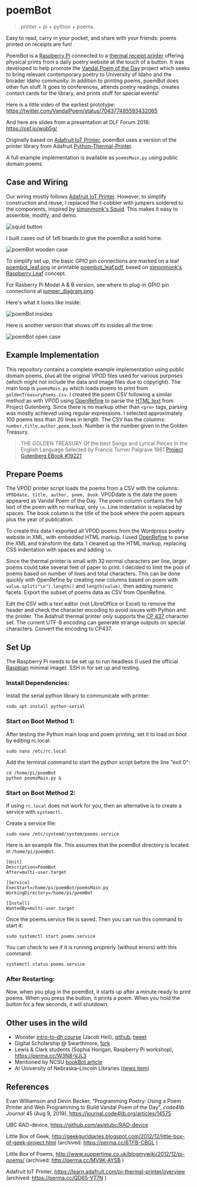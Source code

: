 # poemBot

> printer + pi + python + poems. 

Easy to read, carry in your pocket, and share with your friends: poems printed on receipts are fun!

PoemBot is a [Raspberry Pi](https://www.raspberrypi.org/) connected to a [thermal receipt printer](https://www.adafruit.com/products/597) offering physical prints from a daily poetry website at the touch of a button. It was developed to help promote the [Vandal Poem of the Day](http://poetry.lib.uidaho.edu/) project which seeks to bring relevant contemporary poetry to University of Idaho and the broader Idaho community.
In addition to printing poems, poemBot does other fun stuff. It goes to conferences, attends poetry readings, creates contact cards for the library, and prints stuff for special events! 

Here is a little video of the earliest prototype: https://twitter.com/VandalPoem/status/704377485593432065 

And here are slides from a presentation at DLF Forum 2016: https://osf.io/wub5g/

Originally based on [Adafruit IoT Printer](https://learn.adafruit.com/pi-thermal-printer/overview), poemBot uses a version of the printer library from Adafruit [Python-Thermal-Printer](https://github.com/adafruit/Python-Thermal-Printer/blob/master/Adafruit_Thermal.py).

A full example implementation is available as `poemsMain.py` using public domain poems. 

## Case and Wiring

Our wiring mostly follows [Adafruit IoT Printer](https://learn.adafruit.com/pi-thermal-printer/overview). 
However, to simplify construction and reuse, I replaced the t-cobbler with jumpers soldered to the components, inspired by [simonmonk's Squid](https://github.com/simonmonk/squid). 
This makes it easy to assemble, modify, and demo. 

![squid button](images/squid2.JPG)

I built cases out of 1x6 boards to give the poemBot a solid home.

![poemBot wooden case](images/poemBot3.JPG)

To simplify set up, the basic GPIO pin connections are marked on a leaf [poembot_leaf.png](poembot_leaf.png) or printable [poembot_leaf.pdf](poembot_leaf.pdf), based on [simonmonk's Raspberry Leaf](http://www.doctormonk.com/2013/02/raspberry-pi-and-breadboard-raspberry.html) concept.

For Rasberry Pi Model A & B version, see where to plug-in GPIO pin connections at [jumper_diagram.png](images/jumper_diagram.png).

Here's what it looks like inside:

![poemBot insides](images/poemBot_inside.JPG)

Here is another version that shows off its insides all the time:

![poemBot open case](images/poemBot5.JPG)

## Example Implementation

This repository contains a complete example implementation using public domain poems, plus all the original VPOD files used for various purposes (which might not include the data and image files due to copyright). 
The main loop is `poemsMain.py` which loads poems to print from `goldenTreasuryPoems.csv`.
I created the poem CSV following a similar method as with VPOD using [OpenRefine](https://github.com/OpenRefine/OpenRefine) to parse the [HTML text](http://www.gutenberg.org/ebooks/19221) from Project Gutenberg.
Since there is no markup other than `<pre>` tags, parsing was mostly achieved using regular expressions.
I selected approximately 100 poems less than 20 lines in length. 
The CSV has the columns: `number,title,author,poem,book`. Number is the number given in the Golden Treasury.  

> THE GOLDEN TREASURY
> Of the best Songs and Lyrical Pieces
> In the English Language
> Selected by Francis Turner Palgrave 
> 1861
> [Project Gutenberg EBook #19221](http://www.gutenberg.org/ebooks/19221)

## Prepare Poems

The VPOD printer script loads the poems from a CSV with the columns: `VPODdate, title, author, poem, book`.
VPODdate is the date the poem appeared as Vandal Poem of the Day. 
The poem column contains the full text of the poem with no markup, only `\n`. Line indentation is replaced by spaces.
The book column is the title of the book where the poem appears plus the year of publication.

To create this data I exported all VPOD poems from the Wordpress poetry website in XML, with embedded HTML markup. 
I used [OpenRefine](https://github.com/OpenRefine/OpenRefine) to parse the XML and transform the data. 
I cleaned up the HTML markup, replacing CSS indentation with spaces and adding `\n`. 

Since the thermal printer is small with 32 normal characters per line, larger poems could take several feet of paper to print. 
I decided to limit the pool of poems based on number of lines and total characters. 
This can be done quickly with OpenRefine by creating new columns based on poem with ```value.split("\n").length()``` and ```length(value)```, then adding numeric facets. 
Export the subset of poems data as CSV from OpenRefine. 

Edit the CSV with a text editor (not LibreOffice or Excel) to remove the header and check the character encoding to avoid issues with Python and the printer. 
The Adafruit thermal printer only supports the [CP 437](https://en.wikipedia.org/wiki/Code_page_437) character set.
The current UTF-8 encoding can generate strange outputs on special characters. 
Convert the encoding to CP437.

## Set Up

The Raspberry Pi needs to be set up to run headless (I used the official [Raspbian](https://www.raspberrypi.org/downloads/raspbian/) minimal image).
SSH in for set up and testing. 

### Install Dependencies:
Install the serial python library to communicate with printer:
```
sudo apt install python-serial
```

### Start on Boot Method 1:
After testing the Python main loop and poem printing, set it to load on boot by editing rc.local:

```
sudo nano /etc/rc.local
```

Add the terminal command to start the python script before the line "exit 0":

```
cd /home/pi/poemBot
python poemsMain.py &
```

### Start on Boot Method 2:
If using `rc.local` does not work for you, then an alternative is to create a service with `systemctl`.

Create a service file:
```
sudo nano /etc/systemd/system/poems.service
```

Here is an example file.  This assumes that the poemBot directory is located in `/home/pi/poemBot`.

```
[Unit]
Description=PoemBot
After=multi-user.target

[Service]
ExecStart=/home/pi/poemBot/poemsMain.py
WorkingDirectory=/home/pi/poemBot

[Install]
WantedBy=multi-user.target
```

Once the poems.service file is saved. Then you can run this command to start it:

```
sudo systemctl start poems.service
```

You can check to see if it is running proprerly (without errors) with this command:
```
systemctl status poems.service
```


### After Restarting:
Now, when you plug in the poemBot, it starts up after a minute ready to print poems. 
When you press the button, it prints a poem. 
When you hold the button for a few seconds, it will shutdown.


## Other uses in the wild

- Wooster [intro-to-dh course](https://jacobheil.github.io/intro-to-dh/prompts/poetry_month.html) (Jacob Heil), [github](https://github.com/WoosterDH/poemBot-Scripts), [tweet](https://twitter.com/dr_heil/status/989482390388117504)
- Digital Scholarship @ Swarthmore, [fork](https://github.com/swat-ds/poemBot)
- Lewis & Clark students (Sophia Horigan, Raspberry Pi workshop), https://perma.cc/W3N8-VJL3
- Mentioned by NCSU [bookBot article](http://hyperrhiz.io/hyperrhiz18/kits/wust-bookbot-technical.html)
- At University of Nebraska–Lincoln Libraries ([news item](https://news.unl.edu/newsrooms/today/article/poetry-month-celebrations-open-with-reading-exhibition/))

## References

Evan Williamson and Devin Becker, "Programming Poetry: Using a Poem Printer and Web Programming to Build Vandal Poem of the Day", *code4lib Journal* 45 (Aug 9, 2019), https://journal.code4lib.org/articles/14575 

UBC RAD-device, https://github.com/asistubc/RAD-device 

Little Box of Geek, http://geekgurldiaries.blogspot.com/2012/12/little-box-of-geek-project.html (archived: https://perma.cc/6TFB-CBGL )

Little Box of Poems, http://www.suppertime.co.uk/blogmywiki/2012/12/pi-poems/ (archived: http://perma.cc/MV9K-AYSB )

Adafruit IoT Printer, https://learn.adafruit.com/pi-thermal-printer/overview (archived: https://perma.cc/QD65-VT7N )
